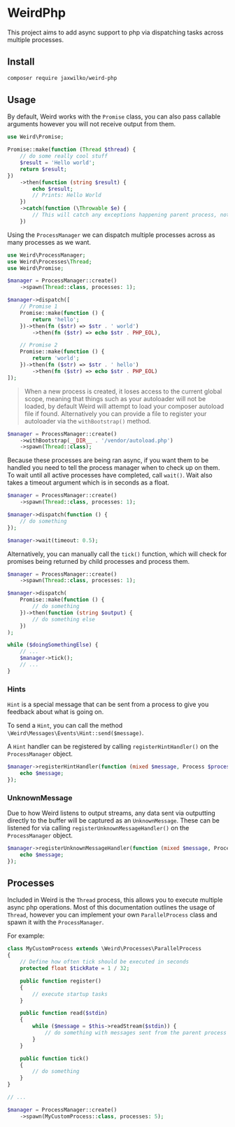 # WeirdPhp

This project aims to add async support to php via dispatching tasks across multiple processes.

## Install

```bash
composer require jaxwilko/weird-php
```

## Usage

By default, Weird works with the `Promise` class, you can also pass callable arguments however you will not receive 
output from them.

```php
use Weird\Promise;

Promise::make(function (Thread $thread) {
    // do some really cool stuff
    $result = 'Hello world';
    return $result;
})
    ->then(function (string $result) {
        echo $result;
        // Prints: Hello World
    })
    ->catch(function (\Throwable $e) {
        // This will catch any exceptions happening parent process, not the child process.
    })
```

Using the `ProcessManager` we can dispatch multiple processes across as many processes as we want.

```php
use Weird\ProcessManager;
use Weird\Processes\Thread;
use Weird\Promise;

$manager = ProcessManager::create()
    ->spawn(Thread::class, processes: 1);

$manager->dispatch([
    // Promise 1
    Promise::make(function () {
        return 'hello';
    })->then(fn ($str) => $str . ' world')
        ->then(fn ($str) => echo $str . PHP_EOL),

    // Promise 2
    Promise::make(function () {
        return 'world';
    })->then(fn ($str) => $str . ' hello')
        ->then(fn ($str) => echo $str . PHP_EOL)
]);
```

> When a new process is created, it loses access to the current global scope, meaning that things such as your
> autoloader will not be loaded, by default Weird will attempt to load your composer autoload file if found.
> Alternatively you can provide a file to register your autoloader via the `withBootstrap()` method.

```php
$manager = ProcessManager::create()
    ->withBootstrap(__DIR__ . '/vendor/autoload.php')
    ->spawn(Thread::class);
```

Because these processes are being ran async, if you want them to be handled you need to tell the process manager 
when to check up on them. To wait until all active processes have completed, call `wait()`. Wait also takes a timeout 
argument which is in seconds as a float.

```php
$manager = ProcessManager::create()
    ->spawn(Thread::class, processes: 1);

$manager->dispatch(function () {
    // do something
});

$manager->wait(timeout: 0.5);
```

Alternatively, you can manually call the `tick()` function, which will check for promises being returned by child 
processes and process them.

```php
$manager = ProcessManager::create()
    ->spawn(Thread::class, processes: 1);

$manager->dispatch(
    Promise::make(function () {
        // do something
    })->then(function (string $output) {
        // do something else
    })
);

while ($doingSomethingElse) {
    // ...
    $manager->tick();
    // ...
}
```

### Hints

`Hint` is a special message that can be sent from a process to give you feedback about what is going on.

To send a `Hint`, you can call the method `\Weird\Messages\Events\Hint::send($message)`.

A `Hint` handler can be registered by calling `registerHintHandler()` on the `ProcessManager` object.

```php
$manager->registerHintHandler(function (mixed $message, Process $process) {
    echo $message;
});
```

### UnknownMessage

Due to how Weird listens to output streams, any data sent via outputting directly to the buffer will be captured as
an `UnknownMessage`. These can be listened for via calling `registerUnknownMessageHandler()` on the `ProcessManager`
object.

```php
$manager->registerUnknownMessageHandler(function (mixed $message, Process $process) {
    echo $message;
});
```

## Processes

Included in Weird is the `Thread` process, this allows you to execute multiple async php operations. Most of this
documentation outlines the usage of `Thread`, however you can implement your own `ParallelProcess` class and
spawn it with the `ProcessManager`.

For example:
```php
class MyCustomProcess extends \Weird\Processes\ParallelProcess
{
    // Define how often tick should be executed in seconds
    protected float $tickRate = 1 / 32;

    public function register()
    {
        // execute startup tasks
    }

    public function read($stdin)
    {
        while ($message = $this->readStream($stdin)) {
            // do something with messages sent from the parent process
        }
    }

    public function tick()
    {
        // do something
    }
}

// ...

$manager = ProcessManager::create()
    ->spawn(MyCustomProcess::class, processes: 5);
```